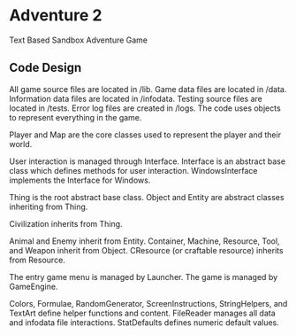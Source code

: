 # Adventure 2
 
Text Based Sandbox Adventure Game

## Code Design

All game source files are located in /lib.
Game data files are located in /data.
Information data files are located in /infodata.
Testing source files are located in /tests.
Error log files are created in /logs.
The code uses objects to represent everything in the game.

Player and Map are the core classes used to represent the player and their world.

User interaction is managed through Interface. Interface is an abstract base class which defines methods for user interaction.
WindowsInterface implements the Interface for Windows.

Thing is the root abstract base class.
Object and Entity are abstract classes inheriting from Thing.

Civilization inherits from Thing.

Animal and Enemy inherit from Entity.
Container, Machine, Resource, Tool, and Weapon inherit from Object.
CResource (or craftable resource) inherits from Resource.

The entry game menu is managed by Launcher.
The game is managed by GameEngine.

Colors, Formulae, RandomGenerator, ScreenInstructions, StringHelpers, and TextArt define helper functions and content.
FileReader manages all data and infodata file interactions.
StatDefaults defines numeric default values.